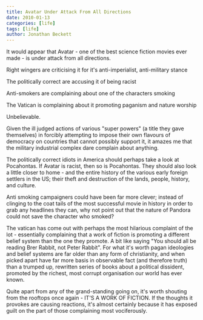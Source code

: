 ```yaml
---
title: Avatar Under Attack From All Directions
date: 2010-01-13
categories: [life]
tags: [life]
author: Jonathan Beckett
---
```


It would appear that Avatar - one of the best science fiction movies ever made - is under attack from all directions.

Right wingers are criticising it for it's anti-imperialist, anti-military stance

The politically correct are accusing it of being racist

Anti-smokers are complaining about one of the characters smoking

The Vatican is complaining about it promoting paganism and nature worship

Unbelievable.

Given the ill judged actions of various "super powers" (a title they gave themselves) in forcibly attempting to impose their own flavours of democracy on countries that cannot possibly support it, it amazes me that the military industrial complex dare complain about anything.

The politically correct idiots in America should perhaps take a look at Pocahontas. If Avatar is racist, then so is Pocahontas. They should also look a little closer to home - and the entire history of the various early foreign settlers in the US; their theft and destruction of the lands, people, history, and culture.

Anti smoking campaigners could have been far more clever; instead of clinging to the coat tails of the most successful movie in history in order to grab any headlines they can, why not point out that the nature of Pandora could not save the character who smoked?

The vatican has come out with perhaps the most hilarious complaint of the lot - essentially complaining that a work of fiction is promoting a different belief system than the one they promote. A bit like saying "You should all be reading Brer Rabbit, not Peter Rabbit". For what it's worth pagan ideologies and belief systems are far older than any form of christianity, and when picked apart have far more basis in observable fact (and therefore truth) than a trumped up, rewritten series of books about a political dissident, promoted by the richest, most corrupt organisation our world has ever known.

Quite apart from any of the grand-standing going on, it's worth shouting from the rooftops once again - IT'S A WORK OF FICTION. If the thoughts it provokes are causing reactions, it's almost certainly because it has exposed guilt on the part of those complaining most vociferously.